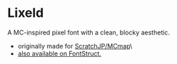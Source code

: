 # Lixeld
A MC-inspired pixel font with a clean, blocky aesthetic.

- originally made for [ScratchJP/MCmap](https://github.com/ScratchJP/MCmap)\
- [also available on FontStruct.](https://fontstruct.com/fontstructions/show/2649669/lixeld)